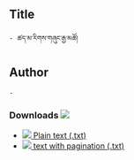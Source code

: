 ## Title
	- ཚད་མ་རིགས་གཞུང་རྒྱ་མཚོ།

## Author
	- 





### Downloads <img src="https://img.icons8.com/cotton/20/000000/download-from-cloud.png">
- [![](https://img.icons8.com/color/20/000000/txt.png) Plain text (.txt)](https://github.com/ta4tsering/P008165/releases/download/v84/base-v84.zip) 
- [![](https://img.icons8.com/color/20/000000/txt.png) text with pagination (.txt)](https://github.com/ta4tsering/P008165/releases/download/v84/hfml-v84.zip) 

